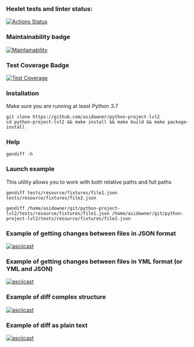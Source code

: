 ### Hexlet tests and linter status:
[![Actions Status](https://github.com/asidowner/python-project-lvl2/workflows/hexlet-check/badge.svg)](https://github.com/asidowner/python-project-lvl2/actions)

### Maintainability badge
[![Maintainability](https://api.codeclimate.com/v1/badges/2870a32618f322e4b392/maintainability)](https://codeclimate.com/github/asidowner/python-project-lvl2/maintainability)

### Test Coverage Badge
[![Test Coverage](https://api.codeclimate.com/v1/badges/2870a32618f322e4b392/test_coverage)](https://codeclimate.com/github/asidowner/python-project-lvl2/test_coverage)

### Installation

Make sure you are running at least Python 3.7

```commandline
git clone https://github.com/asidowner/python-project-lvl2
cd python-project-lvl2 && make install && make build && make package-install
```

### Help

```commandline
gendiff -h
```

### Launch example

This utility allows you to work with both relative paths and full paths

```commandline
gendiff tests/resource/fixtures/file1.json tests/resource/fixtures/file2.json

gendiff /home/asidowner/git/python-project-lvl2/tests/resource/fixtures/file1.json /home/asidowner/git/python-project-lvl2/tests/resource/fixtures/file2.json
```


### Example of getting changes between files in JSON format
[![asciicast](https://asciinema.org/a/w2G7XQbUA04x0DD31ztoosciD.svg)](https://asciinema.org/a/w2G7XQbUA04x0DD31ztoosciD)


### Example of getting changes between files in YML format (or YML and JSON)
[![asciicast](https://asciinema.org/a/IekVUBU8kYE8yF1eUZTqFuk6y.svg)](https://asciinema.org/a/IekVUBU8kYE8yF1eUZTqFuk6y)

### Example of diff complex structure
[![asciicast](https://asciinema.org/a/u6P88ZgakqGcTOontdBEvSRXY.svg)](https://asciinema.org/a/u6P88ZgakqGcTOontdBEvSRXY)

### Example of diff as plain text
[![asciicast](https://asciinema.org/a/DLvdxO2jxFknXi02Fc4O25GZS.svg)](https://asciinema.org/a/DLvdxO2jxFknXi02Fc4O25GZS)